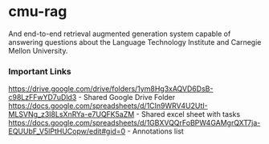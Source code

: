 # cmu-rag
And end-to-end retrieval augmented generation system capable of answering questions about the Language Technology Institute and Carnegie Mellon University.


### Important Links
https://drive.google.com/drive/folders/1ym8Hg3xAQVD6DsB-c98LzFFwYD7uDld3 - Shared Google Drive Folder
https://docs.google.com/spreadsheets/d/1CIn9WRV4U2UtI-MLSVNg_z3I8LsXnRYa-e7UQFK5aZM - Shared excel sheet with tasks
https://docs.google.com/spreadsheets/d/1GBXVQQrFoBPW4GAMgrQXT7ja-EQUUbF_V5lPtHUCopw/edit#gid=0 - Annotations list
